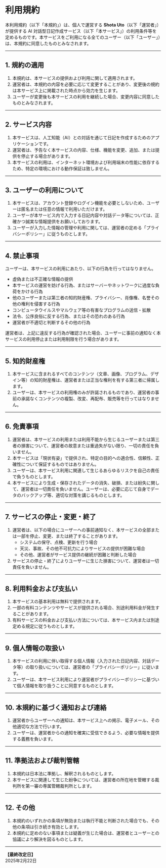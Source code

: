 # 利用規約

本利用規約（以下「本規約」）は、個人で運営する **Shota Uto**（以下「運営者」）が提供する AI 対話型日記作成サービス（以下「本サービス」）の利用条件等を定めるものです。本サービスをご利用になる全てのユーザー（以下「ユーザー」）は、本規約に同意したものとみなされます。

---

## 1. 規約の適用

1. 本規約は、本サービスの提供および利用に関して適用されます。  
2. 運営者は、本規約の内容を必要に応じて変更することがあり、変更後の規約は本サービス上に掲載された時点から効力を生じます。  
3. ユーザーが変更後も本サービスの利用を継続した場合、変更内容に同意したものとみなされます。

---

## 2. サービス内容

1. 本サービスは、人工知能（AI）との対話を通じて日記を作成するためのアプリケーションです。  
2. 運営者は、予告なく本サービスの内容、仕様、機能を変更、追加、または提供を停止する場合があります。  
3. 本サービスの利用は、インターネット環境および利用端末の性能に依存するため、特定の環境における動作保証は致しません。

---

## 3. ユーザーの利用について

1. 本サービスは、アカウント登録やログイン機能を必要としないため、ユーザーは匿名または任意の情報で利用いただけます。  
2. ユーザーが本サービス内で入力する日記内容や対話データ等については、正確かつ誠実な情報提供をお願いしております。  
3. ユーザーが入力した情報の管理や利用に関しては、運営者の定める「プライバシーポリシー」に従うものとします。

---

## 4. 禁止事項

ユーザーは、本サービスの利用にあたり、以下の行為を行ってはなりません。

- 虚偽または不正確な情報の提供  
- 本サービスの運営を妨げる行為、またはサーバーやネットワークに過度な負荷をかける行為  
- 他のユーザーまたは第三者の知的財産権、プライバシー、肖像権、名誉その他の権利を侵害する行為  
- コンピュータウイルスやマルウェア等の有害なプログラムの送信・拡散  
- 法令、公序良俗に反する行為、またはその恐れのある行為  
- 運営者が不適切と判断するその他の行為

運営者は、上記に違反する行為が確認された場合、ユーザーに事前の通知なく本サービスの利用停止または利用制限を行う場合があります。

---

## 5. 知的財産権

1. 本サービスに含まれるすべてのコンテンツ（文章、画像、プログラム、デザイン等）の知的財産権は、運営者または正当な権利を有する第三者に帰属します。  
2. ユーザーは、本サービスの利用権のみが許諾されるものであり、運営者の事前の承諾なくコンテンツの複製、改変、再配布、販売等を行ってはなりません。

---

## 6. 免責事項

1. 運営者は、本サービスの利用または利用不能から生じるユーザーまたは第三者の損害について、運営者の故意または重過失がない限り、一切の責任を負いません。  
2. 本サービスは「現状有姿」で提供され、特定の目的への適合性、信頼性、正確性について保証するものではありません。  
3. ユーザーは、本サービス利用に関連して生じるあらゆるリスクを自己の責任で負うものとします。  
4. 本サービスにより生成・保存されたデータの消失、破損、または紛失に関して、運営者は一切責任を負いません。ユーザーは、必要に応じて自身でデータのバックアップ等、適切な対策を講じるものとします。

---

## 7. サービスの停止・変更・終了

1. 運営者は、以下の場合にユーザーへの事前通知なく、本サービスの全部または一部を停止、変更、または終了することがあります。  
   - システムの保守、点検、更新を行う場合  
   - 天災、事故、その他不可抗力によりサービスの提供が困難な場合  
   - その他、運営者がサービス提供の継続が困難と判断した場合
2. サービスの停止・終了によりユーザーに生じた損害について、運営者は一切責任を負いません。

---

## 8. 利用料金および支払い

1. 本サービスの基本利用は無料で提供されます。  
2. 一部の有料コンテンツやサービスが提供される場合、別途利用料金が発生することがあります。  
3. 有料サービスの料金および支払い方法については、本サービス内または別途定める規定に従うものとします。

---

## 9. 個人情報の取扱い

1. 本サービスの利用に伴い取得する個人情報（入力された日記内容、対話データ等）の取り扱いについては、運営者の「プライバシーポリシー」に従います。  
2. ユーザーは、本サービス利用により運営者がプライバシーポリシーに基づいて個人情報を取り扱うことに同意するものとします。

---

## 10. 本規約に基づく通知および連絡

1. 運営者からユーザーへの通知は、本サービス上への掲示、電子メール、その他適切な方法で行います。  
2. ユーザーは、運営者からの通知を確実に受信できるよう、必要な情報を提供する義務を負います。

---

## 11. 準拠法および裁判管轄

1. 本規約は日本法に準拠し、解釈されるものとします。  
2. 本サービスに関連して生じた紛争については、運営者の所在地を管轄する裁判所を第一審の専属管轄裁判所とします。

---

## 12. その他

1. 本規約のいずれかの条項が無効または執行不能と判断された場合でも、その他の条項は引き続き有効とします。  
2. 本規約に定めのない事項または疑義が生じた場合は、運営者とユーザーとの協議により解決を図るものとします。

---

**【最終改定日】**  
2025年2月22日

